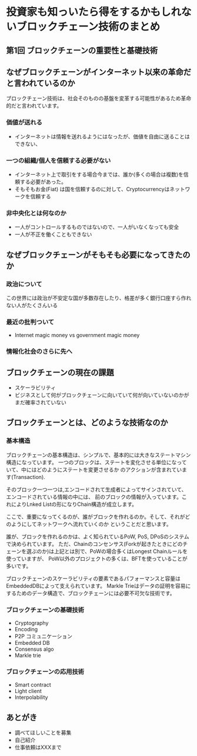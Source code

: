# 投資家も知っいたら得をするかもしれないブロックチェーン技術のまとめ

## 第1回 ブロックチェーンの重要性と基礎技術

## なぜブロックチェーンがインターネット以来の革命だと言われているのか
ブロックチェーン技術は、社会そのものの基盤を変革する可能性があるため革命的だと言われています。


### 価値が送れる
- インターネットは情報を送れるようにはなったが、価値を自由に送ることはできない、

### 一つの組織/個人を信頼する必要がない
- インターネット上で取引をする場合今までは、誰か(多くの場合は複数)を信頼する必要があった。
- そもそもお金(Fiat) は国を信頼するのに対して、Cryptocurrencyはネットワークを信頼する

### 非中央化とは何なのか
- 一人がコントロールするものではないので、一人がいなくなっても安全
- 一人が不正を働くこともできない


## なぜブロックチェーンがそもそも必要になってきたのか
### 政治について
この世界には政治が不安定な国が多数存在したり、格差が多く銀行口座すら作れない人がたくさんいる

### 最近の批判ついて
- Internet magic money vs government magic money

### 情報化社会のさらに先へ

## ブロックチェーンの現在の課題
- スケーラビリティ
- ビジネスとして何がブロックチェーンに向いていて何が向いていないのかがまだ確率されていない


## ブロックチェーンとは、どのような技術なのか

### 基本構造
ブロックチェーンの基本構造は、シンプルで、基本的には大きなステートマシン構造になっています。
一つのブロックは、ステートを変化させる単位になっていて、中にはどのようにステートを変更させるか
のアクションが含まれています(Transaction).

そのブロック一つ一つは,エンコードされて生成者によってサインされていて、エンコードされている情報の中には、
前のブロックの情報が入っています。これによりLnked Listの形になりChain構造が成立します。

ここで、重要になってくるのが、誰がブロックを作れるのか。そして、それがどのようにしてネットワークへ流れていくのか
ということだと思います。

誰が、ブロックを作れるのかは、よく知られているPoW, PoS, DPoSのシステムで決められています。
ただ、Chainのコンセンサス(Forkが起きたときにどのチェーンを選ぶのか)は上記とは別で、PoWの場合多くはLongest Chainルールを使っていますが、
PoW以外のプロジェクトの多くは、BFTを使っていることが多いです。

ブロックチェーンのスケーラビリティの要素であるパフォーマンスと容量はEmbeddedDBによって支えられています。
Markle Trieはデータの証明を容易にするためのデータ構造で、ブロックチェーンには必要不可欠な技術です。


### ブロックチェーンの基礎技術
- Cryptography
- Encoding
- P2P コミュニケーション
- Embedded DB
- Consensus algo
- Markle trie

### ブロックチェーンの応用技術
- Smart contract
- Light client
- Interpolability

## あとがき
- 調べてほしいことを募集
- 自己紹介
- 仕事依頼はXXXまで
